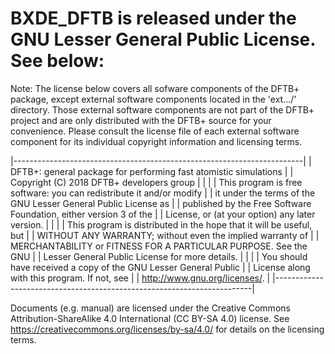 # BXDE_DFTB is released under the GNU Lesser General Public License. See below:

Note: The license below covers all sofware components of the DFTB+
package, except external software components located in the
'ext.../' directory. Those external software components are not part
of the DFTB+ project and are only distributed with the DFTB+ source
for your convenience. Please consult the license file of each external
software component for its individual copyright information and
licensing terms.

|------------------------------------------------------------------------|
|  DFTB+: general package for performing fast atomistic simulations      |
|  Copyright (C) 2018  DFTB+ developers group                            |
|                                                                        |
|  This program is free software: you can redistribute it and/or modify  |
|  it under the terms of the GNU Lesser General Public License as        |
|  published by the Free Software Foundation, either version 3 of the    |
|  License, or (at your option) any later version.                       |
|                                                                        |
|  This program is distributed in the hope that it will be useful, but   |
|  WITHOUT ANY WARRANTY; without even the implied warranty of            |
|  MERCHANTABILITY or FITNESS FOR A PARTICULAR PURPOSE.  See the GNU     |
|  Lesser General Public License for more details.                       |
|                                                                        |
|  You should have received a copy of the GNU Lesser General Public      |
|  License along with this program.  If not, see                         |
|  <http://www.gnu.org/licenses/>.                                       |
|------------------------------------------------------------------------|


Documents (e.g. manual) are licensed under the Creative Commons
Attribution-ShareAlike 4.0 International (CC BY-SA 4.0) license. See
<https://creativecommons.org/licenses/by-sa/4.0/> for details on the
licensing terms.
